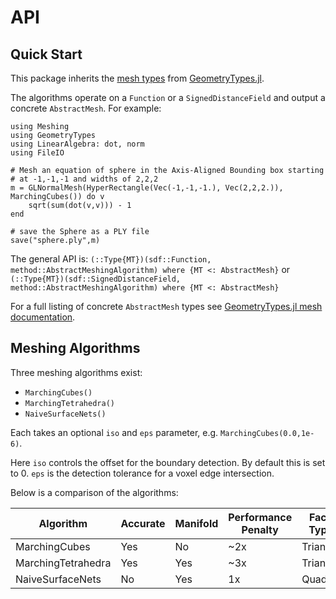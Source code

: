 # API

## Quick Start

This package inherits the [mesh types](http://juliageometry.github.io/GeometryTypes.jl/latest/types.html#Meshes-1)
from [GeometryTypes.jl](https://github.com/JuliaGeometry/GeometryTypes.jl).

The algorithms operate on a `Function` or a `SignedDistanceField` and output a concrete `AbstractMesh`. For example:

```
using Meshing
using GeometryTypes
using LinearAlgebra: dot, norm
using FileIO

# Mesh an equation of sphere in the Axis-Aligned Bounding box starting
# at -1,-1,-1 and widths of 2,2,2
m = GLNormalMesh(HyperRectangle(Vec(-1,-1,-1.), Vec(2,2,2.)), MarchingCubes()) do v
    sqrt(sum(dot(v,v))) - 1
end

# save the Sphere as a PLY file
save("sphere.ply",m)
```

The general API is: ```(::Type{MT})(sdf::Function, method::AbstractMeshingAlgorithm) where {MT <: AbstractMesh}``` or ```(::Type{MT})(sdf::SignedDistanceField, method::AbstractMeshingAlgorithm) where {MT <: AbstractMesh}```


For a full listing of concrete `AbstractMesh` types see [GeometryTypes.jl mesh documentation](http://juliageometry.github.io/GeometryTypes.jl/latest/types.html#Meshes-1).

## Meshing Algorithms

Three meshing algorithms exist:
* `MarchingCubes()`
* `MarchingTetrahedra()`
* `NaiveSurfaceNets()`

Each takes an optional `iso` and `eps` parameter, e.g. `MarchingCubes(0.0,1e-6)`.

Here `iso` controls the offset for the boundary detection. By default this is set to 0. `eps` is the detection tolerance for a voxel edge intersection.

Below is a comparison of the algorithms:

| Algorithm          | Accurate | Manifold | Performance Penalty | Face Type |
|--------------------|----------|----------|---------------------|-----------|
| MarchingCubes      | Yes      | No       | ~2x                 | Triangle  |
| MarchingTetrahedra | Yes      | Yes      | ~3x                 | Triangle  |
| NaiveSurfaceNets   | No       | Yes      | 1x                  | Quad      |
